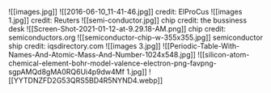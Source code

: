 ![[images.jpg]]
![[2016-06-10_11-41-46.jpg]]
credit: ElProCus
![[images 1.jpg]]
credit: Reuters
![[semi-conductor.jpg]]
chip credit: the bussiness desk
![[Screen-Shot-2021-01-12-at-9.29.18-AM.png]]
chip credit: semiconductors.org
![[semiconductor-chip-w-355x355.jpg]]
semiconductor ship  credit: iqsdirectory.com
![[images 3.jpg]]
![[Periodic-Table-With-Names-And-Atomic-Mass-And-Number-1024x548.jpg]]
![[silicon-atom-chemical-element-bohr-model-valence-electron-png-favpng-sgpAMQd8gMA0RQ6Ui4p9dw4Mf 1.jpg]]
![[YYTDNZFD2G53QRS5BD4R5NYND4.webp]]